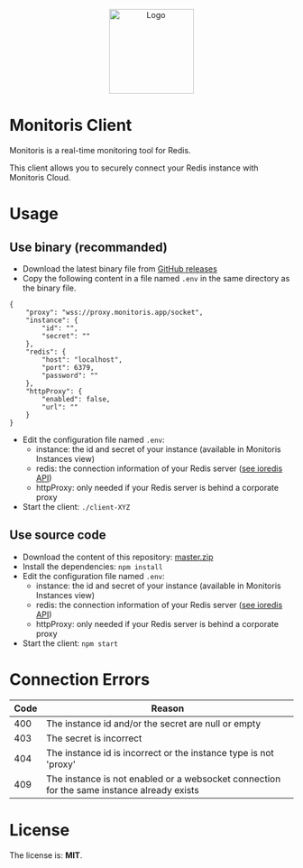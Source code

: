 <p align="center">
    <img 
        alt="Logo" 
        src="https://www.monitoris.app/resources/images/logo.png"
        height="150"/>
</p>

# Monitoris Client

Monitoris is a real-time monitoring tool for Redis.

This client allows you to securely connect your Redis instance with Monitoris Cloud.

# Usage

## Use binary (recommanded)

* Download the latest binary file from [GitHub releases](https://github.com/leclercb/monitoris-client/releases)
* Copy the following content in a file named `.env` in the same directory as the binary file.
```
{
    "proxy": "wss://proxy.monitoris.app/socket",
    "instance": {
        "id": "",
        "secret": ""
    },
    "redis": {
        "host": "localhost",
        "port": 6379,
        "password": ""
    },
    "httpProxy": {
        "enabled": false,
        "url": ""
    }
}
```
* Edit the configuration file named `.env`:
  * instance: the id and secret of your instance (available in Monitoris Instances view)
  * redis: the connection information of your Redis server ([see ioredis API](https://github.com/luin/ioredis/blob/master/API.md))
  * httpProxy: only needed if your Redis server is behind a corporate proxy
* Start the client: `./client-XYZ`

## Use source code

* Download the content of this repository: [master.zip](https://github.com/leclercb/monitoris-client/archive/master.zip)
* Install the dependencies: `npm install`
* Edit the configuration file named `.env`:
  * instance: the id and secret of your instance (available in Monitoris Instances view)
  * redis: the connection information of your Redis server ([see ioredis API](https://github.com/luin/ioredis/blob/master/API.md))
  * httpProxy: only needed if your Redis server is behind a corporate proxy
* Start the client: `npm start`

# Connection Errors

| Code     | Reason                                                                                        |
|----------|-----------------------------------------------------------------------------------------------|
| 400      | The instance id and/or the secret are null or empty                                           |
| 403      | The secret is incorrect                                                                       |
| 404      | The instance id is incorrect or the instance type is not 'proxy'                              |
| 409      | The instance is not enabled or a websocket connection for the same instance already exists |

# License

The license is: **MIT**.
